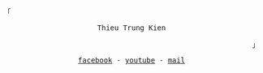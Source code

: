 <p align='left'><samp>「</samp></p>
<p align="center"><samp>Thieu Trung Kien</samp></p>
<p align='right'><samp>」</samp></p>

<div align="center">
  <p>
    <samp>
    <a href="https://facebook.com/ThieuTrungKi3n">facebook</a> - 
    <a href="https://www.youtube.com/channel/UCYNO8G3HKBQtDMKxn_7-bCw">youtube</a> - 
    <a href="mailto:ttk.trungkien333@gmail.com">mail</a>
    </samp>
  </p>
